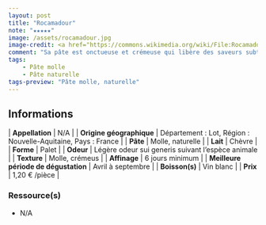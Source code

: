 ```yaml
---
layout: post
title: "Rocamadour"
note: "★★★★★"
image: /assets/rocamadour.jpg
image-credit: <a href="https://commons.wikimedia.org/wiki/File:Rocamadour_(fromage)_05.jpg">Coyau / Wikimedia Commons</a>
comment: "Sa pâte est onctueuse et crémeuse qui libère des saveurs subtiles de crème, de beurre et de noisette."
tags:
    - Pâte molle
    - Pâte naturelle
tags-preview: "Pâte molle, naturelle"
---
```


## Informations

| **Appellation** | N/A |
| **Origine géographique** | Département : Lot, Région : Nouvelle-Aquitaine, Pays : France   |
| **Pâte** | Molle, naturelle |
| **Lait** | Chèvre |
| **Forme** | Palet |
| **Odeur** | Légère odeur sui generis suivant l’espèce animale |
| **Texture** | Molle, crémeus |
| **Affinage** | 6 jours minimum |
| **Meilleure période de dégustation** | Avril à septembre |
| **Boisson(s)** | Vin blanc |
| **Prix** | 1,20 € /pièce |

### Ressource(s)
* N/A
